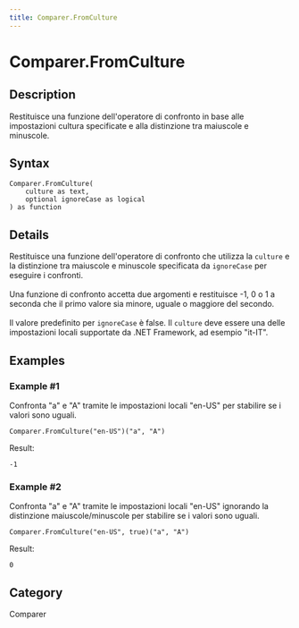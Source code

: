 ```yaml
---
title: Comparer.FromCulture
---
```


# Comparer.FromCulture


## Description

Restituisce una funzione dell&#39;operatore di confronto in base alle impostazioni cultura specificate e alla distinzione tra maiuscole e minuscole.


## Syntax

```powerquery
Comparer.FromCulture(
    culture as text,
    optional ignoreCase as logical
) as function
```


## Details

Restituisce una funzione dell'operatore di confronto che utilizza la <code>culture</code> e la distinzione tra maiuscole e minuscole specificata da <code>ignoreCase</code> per eseguire i confronti. <br />      <br />      Una funzione di confronto accetta due argomenti e restituisce -1, 0 o 1 a seconda che il primo valore sia minore, uguale o maggiore del secondo.<br />      <br />      Il valore predefinito per <code>ignoreCase</code> è false. Il <code>culture</code> deve essere una delle impostazioni locali supportate da .NET Framework, ad esempio "it-IT".    


## Examples

### Example #1 
Confronta &#34;a&#34; e &#34;A&#34; tramite le impostazioni locali &#34;en-US&#34; per stabilire se i valori sono uguali.
```powerquery
Comparer.FromCulture("en-US")("a", "A")
```

Result: 
```powerquery
-1
```


### Example #2 
Confronta &#34;a&#34; e &#34;A&#34; tramite le impostazioni locali &#34;en-US&#34; ignorando la distinzione maiuscole/minuscole per stabilire se i valori sono uguali.
```powerquery
Comparer.FromCulture("en-US", true)("a", "A")
```

Result: 
```powerquery
0
```




## Category
Comparer
